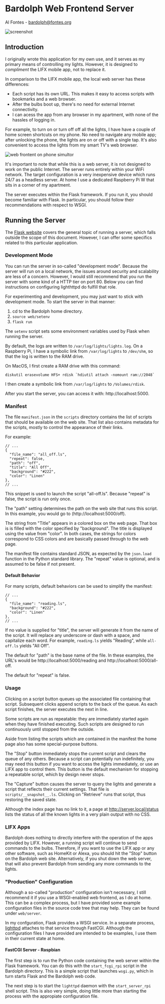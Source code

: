 # Bardolph Web Frontend Server
Al Fontes - [bardolph@fontes.org](mailto:bardolph@fontes.org)

![screenshot](web.png)
## Introduction
I originally wrote this application for my own use, and it serves
as my primary means of controlling my lights. However, it is designed to
*compliment* the LIFX mobile app, not to replace it.

In comparison to the LIFX mobile app, the local web server has these 
differences:
* Each script has its own URL. This makes it easy to access scripts with
bookmarks and a web browser.
* After the bulbs boot up, there's no need for external Internet connectivity.
* I can acess the app from any browser in my apartment, with none of the
hassles of logging in.

For example, to turn on or turn off off all the lights, I have have a couple
of home screen shortcuts on my phone. No need to navigate any mobile
app; after unlocking the phone, the lights are on or off with a single tap.
It's also  convenient to access the lights from my smart TV's web browser.

![web frontent on phone simultor](home.png)

It's important to note that while this is a web server, it is not designed to
work on the public Internet. The server runs entirely within your WiFi
network. The target configuration is a very inexpensive device which
runs 24/7 as a headless server. At home I use a dedicated Raspberry Pi W
that sits in a corner of my apartment.

The server executes within the Flask framework. If you run it,
you should become familiar with Flask. In particular, you 
should follow their recommendations with respect to WSGI.

## Running the Server
The [Flask website](https://flask.palletsprojects.com) covers the general
topic of running a server, which falls outside the scope of this document. 
However, I can offer some specifics related to this particular application.

### Development Mode
You can run the server in so-called "development mode". Because the
server will run on a local network, the issues around security and
scalability are less of a concern. However, I would still recommend that
you run the server with some kind of a HTTP tier on port 80. Below you
can find instructions on configuring lighthttpd do fulfill that role.

For experimenting and development, you may just want to stick with
development mode. To start the server in that manner:
1. cd to the Bardolph home directory.
1. ``source web/setenv``
1. ``flask run``

The `setenv` script sets some environment variables used by Flask when
running the server.

By default, the logs are written to `/var/log/lights/lights.log`. On a Raspberry
Pi, I have a symbolic link from `/var/log/lights` to `/dev/shm`, so that the
log is written to the RAM drive.

On MacOS, I first create a RAM drive with this command:
```
diskutil erasevolume HFS+ rdisk `hdiutil attach -nomount ram://2048`
```
I then create a symbolic link from `/var/log/lights` to `/Volumes/rdisk`.

After you start the server, you can access it with:
http://localhost:5000.

### Manifest
The file `manifest.json` in the `scripts` directory contains the list of
scripts that should be available on the web site. That list also contains 
metadata for the scripts, mostly to control the appearance of their links. 

For example:
```
// ...
{  
  "file_name": "all_off.ls",
  "repeat": false,
  "path": "off",
  "title": "All Off",
  "background": "#222",
  "color": "Linen"
},
// ...
```
This snippet is used to launch the script "all-off.ls". Because "repeat" is
false, the script is run only once. 

The "path" setting determines the path on the web site that runs this script.
In this example, you would go to (http://localhost:5000/off).

The string from "Title" appears in a colored box on the web page. That box
is is filled with the color specified by "background". The title is displayed
using the value from "color". In both cases, the strings for colors correspond
to CSS colors and are basically passed through to the web page.

The manifest file contains standard JSON, as expected by the `json.load`
function in the Python standard library. The "repeat" value is optional,
and is assumed to be false if not present.

#### Default Behavior
For many scripts, default behaviors can be used to simplify the manifest:

```
// ...
{  
  "file_name": "reading.ls",
  "background": "#222",
  "color": "Linen"
},
// ...
```
If no value is supplied for "title", the server will generate it from the
name of the script. It will replace any underscore or dash with a space, and
capitalize each word. For example, `reading.ls` yields "Reading", 
while `all-off.ls` yields "All Off".

The default for "path" is the base name of the file. In these examples, the URL's
would be http://localhost:5000/reading and http://localhost:5000/all-off.

The default for "repeat" is false.

### Usage
Clicking on a script button queues up the associated file containing that
script. Subsequent clicks append scripts to the back of the queue. As each
script finishes, the server executes the next in line.

Some scripts are run as repeatable: they are immediately started again when 
they have finished executing. Such scripts are designed to run continuously 
until stopped from the outside.

Aside from listing the scripts which are contained in the manifest the home page
also has some special-purpose buttons.

The "Stop" button immediately stops the current script and clears the queue of
any others. Because a script can potentially run indefinitely, you may need
this button if you want to access the lights immediately, or use an LIFX
app to control them. This button is the default mechanism for stopping a
repeatable script, which by design never stops.

The "Capture" button causes the server to query the lights and generate
a script that reflects their current settings. That file is
`scripts/__snapshot__.ls`. Clicking on "Retrieve" runs that script, thus
restoring the saved state.

Although the index page has no link to it, a page at http://server.local/status
lists the status of all the known lights in a very plain output with no CSS.

### LIFX Apps
Bardolph does nothing to directly interfere with the operation of the apps provided
by LIFX. However, a running script will continue to send commands to the bulbs.
Therefore, if you want to use the LIFX app or any other software, such as HomeKit
or Alexa, you should hit the "Stop" button on the Bardolph web site. Alternatively,
if you shut down the web server, that will also prevent Bardolph from sending any
more commands to the lights.

### "Production" Configuration
Although a so-called "production" configuration isn't necessary, I still recommend
it if you use a WSGI-enabled web frontend, as I do at home. This can be a complex
process, but I have provided some example configuration files in the source code
tree that may help. They can be found under `web/server`.

In my confguration, Flask provides a WSGI service. In a separate process,
[lighttpd]([https://https://www.lighttpd.net) attaches to that service through
FastCGI. Although the configuration files I have provided are intended to be
examples, I use them in their current state at home.

#### FastCGI Server - Raspbian
The first step is to run the Python code containing the web server within the
Flask framework. You can do this with the `start_fcgi_rpi` script in the
Bardolph directory. This is a simple script that launches `wsgi.py`, which in
turn starts Flask and the Bardolph web code.

The next step is to start the `lighttpd` daemon with the `start_server_rpi`
shell script. This is also very simple, doing little more than starting the process
with the appropiate configuration file.
